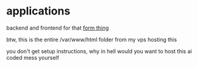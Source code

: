 # applications
backend and frontend for that [form thing](https://girlskissing.dev)

btw, this is the entire /var/www/html folder from my vps hosting this

you don't get setup instructions, why in hell would you want to host this ai coded mess yourself
